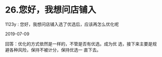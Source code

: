 # 26.您好，我想问店铺入

1123y : 您好，我想问店铺入选了优选后，应该再怎么优化呢

2019-07-09

回答：优化的方式依然是一样的，不管是否有优选。成为优 选，接下来主要是规避各种风险，保持不被计分，保持优选一 直下去。